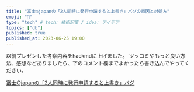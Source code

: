 ```yaml
---
title: "富士○japanの「2人同時に発行申請すると上書き」バグの原因と対処方"
emoji: "📌"
type: "tech" # tech: 技術記事 / idea: アイデア
topics: ["db"]
published: true
published_at: 2023-06-25 19:00 
---
```


以前プレゼンした考察内容をhackmdに上げました。
ツッコミやもっと良い方法、感想などありましたら、下のコメント欄までよかったら書き込んでやってください。

[富士○japanの「2人同時に発行申請すると上書き」バグ](https://hackmd.io/@E7v550FtSBOUbFkcMfUe_A/rkQrkA-Sh#/)
